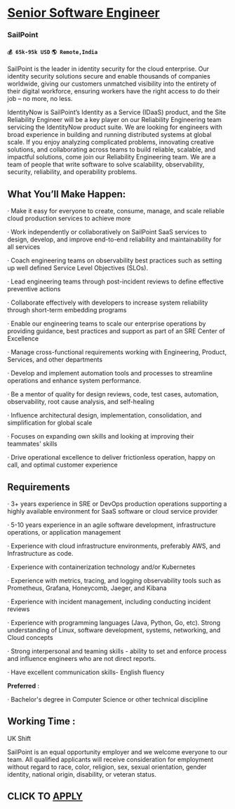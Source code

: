 # [Senior Software Engineer](https://www.remotewlb.com/apply/senior-software-engineer-44068)  
### SailPoint  
#### `💰 65k-95k USD` `🌎 Remote,India`  

SailPoint is the leader in identity security for the cloud enterprise. Our identity security solutions secure and enable thousands of companies worldwide, giving our customers unmatched visibility into the entirety of their digital workforce, ensuring workers have the right access to do their job – no more, no less.

IdentityNow is SailPoint’s Identity as a Service (IDaaS) product, and the Site Reliability Engineer will be a key player on our Reliability Engineering team servicing the IdentityNow product suite. We are looking for engineers with broad experience in building and running distributed systems at global scale. If you enjoy analyzing complicated problems, innovating creative solutions, and collaborating across teams to build reliable, scalable, and impactful solutions, come join our Reliability Engineering team. We are a team of people that write software to solve scalability, observability, security, reliability, and operability problems.

## What You’ll Make Happen:

· Make it easy for everyone to create, consume, manage, and scale reliable cloud production services to achieve more

· Work independently or collaboratively on SailPoint SaaS services to design, develop, and improve end-to-end reliability and maintainability for all services

· Coach engineering teams on observability best practices such as setting up well defined Service Level Objectives (SLOs).

· Lead engineering teams through post-incident reviews to define effective preventive actions

· Collaborate effectively with developers to increase system reliability through short-term embedding programs

· Enable our engineering teams to scale our enterprise operations by providing guidance, best practices and support as part of an SRE Center of Excellence

· Manage cross-functional requirements working with Engineering, Product, Services, and other departments

· Develop and implement automation tools and processes to streamline operations and enhance system performance.

· Be a mentor of quality for design reviews, code, test cases, automation, observability, root cause analysis, and self-healing

· Influence architectural design, implementation, consolidation, and simplification for global scale

· Focuses on expanding own skills and looking at improving their teammates' skills

· Drive operational excellence to deliver frictionless operation, happy on call, and optimal customer experience

## Requirements

· 3+ years experience in SRE or DevOps production operations supporting a highly available environment for SaaS software or cloud service provider

· 5-10 years experience in an agile software development, infrastructure operations, or application management

· Experience with cloud infrastructure environments, preferably AWS, and Infrastructure as code.

· Experience with containerization technology and/or Kubernetes

· Experience with metrics, tracing, and logging observability tools such as Prometheus, Grafana, Honeycomb, Jaeger, and Kibana

· Experience with incident management, including conducting incident reviews

· Experience with programming languages (Java, Python, Go, etc). Strong understanding of Linux, software development, systems, networking, and Cloud concepts

· Strong interpersonal and teaming skills - ability to set and enforce process and influence engineers who are not direct reports.

· Have excellent communication skills- English fluency

 **Preferred** :

· Bachelor's degree in Computer Science or other technical discipline

##

## Working Time :

UK Shift

SailPoint is an equal opportunity employer and we welcome everyone to our team. All qualified applicants will receive consideration for employment without regard to race, color, religion, sex, sexual orientation, gender identity, national origin, disability, or veteran status.

  
## CLICK TO [APPLY](https://www.remotewlb.com/apply/senior-software-engineer-44068)

